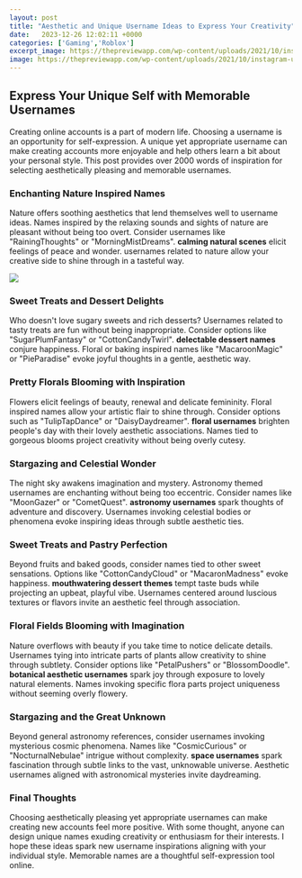 ```yaml
---
layout: post
title: "Aesthetic and Unique Username Ideas to Express Your Creativity"
date:   2023-12-26 12:02:11 +0000
categories: ['Gaming','Roblox']
excerpt_image: https://thepreviewapp.com/wp-content/uploads/2021/10/instagram-username-ideas-artist.jpg
image: https://thepreviewapp.com/wp-content/uploads/2021/10/instagram-username-ideas-artist.jpg
---
```


## Express Your Unique Self with Memorable Usernames
Creating online accounts is a part of modern life. Choosing a username is an opportunity for self-expression. A unique yet appropriate username can make creating accounts more enjoyable and help others learn a bit about your personal style. This post provides over 2000 words of inspiration for selecting aesthetically pleasing and memorable usernames.
### Enchanting Nature Inspired Names 
Nature offers soothing aesthetics that lend themselves well to username ideas. Names inspired by the relaxing sounds and sights of nature are pleasant without being too overt. Consider usernames like "RainingThoughts" or "MorningMistDreams". **calming natural scenes** elicit feelings of peace and wonder. usernames related to nature allow your creative side to shine through in a tasteful way.  

![](https://thepreviewapp.com/wp-content/uploads/2021/10/instagram-username-ideas-artist.jpg)
### Sweet Treats and Dessert Delights
Who doesn't love sugary sweets and rich desserts? Usernames related to tasty treats are fun without being inappropriate. Consider options like "SugarPlumFantasy" or "CottonCandyTwirl". **delectable dessert names** conjure happiness. Floral or baking inspired names like "MacaroonMagic" or "PieParadise" evoke joyful thoughts in a gentle, aesthetic way. 
### Pretty Florals Blooming with Inspiration 
Flowers elicit feelings of beauty, renewal and delicate femininity. Floral inspired names allow your artistic flair to shine through. Consider options such as "TulipTapDance" or "DaisyDaydreamer". **floral usernames** brighten people's day with their lovely aesthetic associations. Names tied to gorgeous blooms project creativity without being overly cutesy.
### Stargazing and Celestial Wonder 
The night sky awakens imagination and mystery. Astronomy themed usernames are enchanting without being too eccentric. Consider names like "MoonGazer" or "CometQuest". **astronomy usernames** spark thoughts of adventure and discovery. Usernames invoking celestial bodies or phenomena evoke inspiring ideas through subtle aesthetic ties.
### Sweet Treats and Pastry Perfection 
Beyond fruits and baked goods, consider names tied to other sweet sensations. Options like "CottonCandyCloud" or "MacaronMadness" evoke happiness. **mouthwatering dessert themes** tempt taste buds while projecting an upbeat, playful vibe. Usernames centered around luscious textures or flavors invite an aesthetic feel through association.       
### Floral Fields Blooming with Imagination
Nature overflows with beauty if you take time to notice delicate details. Usernames tying into intricate parts of plants allow creativity to shine through subtlety. Consider options like "PetalPushers" or "BlossomDoodle". **botanical aesthetic usernames** spark joy through exposure to lovely natural elements. Names invoking specific flora parts project uniqueness without seeming overly flowery. 
### Stargazing and the Great Unknown
Beyond general astronomy references, consider usernames invoking mysterious cosmic phenomena. Names like "CosmicCurious" or "NocturnalNebulae" intrigue without complexity. **space usernames** spark fascination through subtle links to the vast, unknowable universe. Aesthetic usernames aligned with astronomical mysteries invite daydreaming.
### Final Thoughts
Choosing aesthetically pleasing yet appropriate usernames can make creating new accounts feel more positive. With some thought, anyone can design unique names exuding creativity or enthusiasm for their interests. I hope these ideas spark new username inspirations aligning with your individual style. Memorable names are a thoughtful self-expression tool online.
